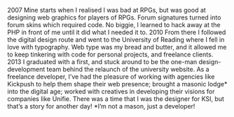 2007 Mine starts when I realised I was bad at RPGs, but was good at designing web graphics for players of RPGs. Forum signatures turned into forum skins which required code. No biggie, I learned to hack away at the PHP in front of me until it did what I needed it to.
2010 From there I followed the digital design route and went to the University of Reading where I fell in love with typography. Web type was my bread and butter, and it allowed me to keep tinkering with code for personal projects, and freelance clients.
2013 I graduated with a first, and stuck around to be the one-man design-development team behind the relaunch of the university website.
As a freelance developer, I’ve had the pleasure of working with agencies like Kickpush to help them shape their web presence; brought a masonic lodge* into the digital age; worked with creatives in developing their visions for companies like Unifie. There was a time that I was the designer for KSI, but that’s a story for another day!
\*I’m not a mason, just a developer!
